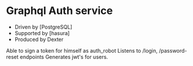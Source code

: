 # Graphql Auth service

- Driven by [PostgreSQL]
- Supported by [hasura]
- Produced by Dexter


Able to sign a token for himself as auth_robot
Listens to /login, /password-reset endpoints
Generates jwt's for users.
